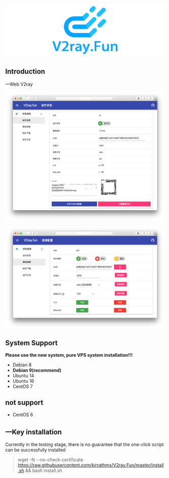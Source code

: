 ![logo.png](logo.png)

## Introduction

一Web V2ray

![1.png](1.png)

![2.png](2.png)

## System Support

**Please use the new system, pure VPS system installation!!!**

- Debian 8 
- **Debian 9(recommend)**
- Ubuntu 14
- Ubuntu 16
- CentOS 7

## not support
- CentOS 6

## 一Key installation

Currently in the testing stage, there is no guarantee that the one-click script can be successfully installed
> wget -N --no-check-certificate https://raw.githubusercontent.com/kirrathmx/V2ray.Fun/master/install.sh && bash install.sh

